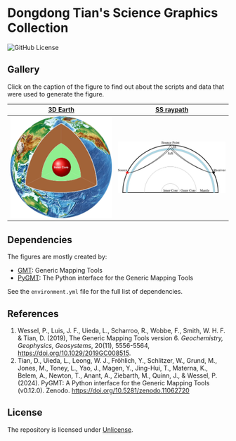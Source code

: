 # Dongdong Tian's Science Graphics Collection

![GitHub License](https://img.shields.io/github/license/seisman/seisman-gallery)

## Gallery

Click on the caption of the figure to find out about the scripts and data that were used to generate the figure.

| [3D Earth](./3DEarth/)| [SS raypath](./SS_raypath)|
|---|---|
| ![](./3DEarth/3DEarth.jpg) | ![](./SS_raypath/SS_raypath.png) |

## Dependencies

The figures are mostly created by:

- [GMT](https://www.generic-mapping-tools.org/): Generic Mapping Tools
- [PyGMT](https://www.pygmt.org/): The Python interface for the Generic Mapping Tools

See the `environment.yml` file for the full list of dependencies.

## References

1.  Wessel, P., Luis, J. F., Uieda, L., Scharroo, R., Wobbe, F., Smith, W. H. F. & Tian, D. (2019),
    The Generic Mapping Tools version 6.
    *Geochemistry, Geophysics, Geosystems*,
    20(11), 5556-5564, https://doi.org/10.1029/2019GC008515.
2.  Tian, D., Uieda, L., Leong, W. J., Fröhlich, Y., Schlitzer, W., Grund, M., Jones, M.,
    Toney, L., Yao, J., Magen, Y., Jing-Hui, T., Materna, K., Belem, A., Newton, T.,
    Anant, A., Ziebarth, M., Quinn, J., & Wessel, P. (2024).
    PyGMT: A Python interface for the Generic Mapping Tools (v0.12.0).
    Zenodo. https://doi.org/10.5281/zenodo.11062720

## License

The repository is licensed under [Unlicense](LICENSE).
